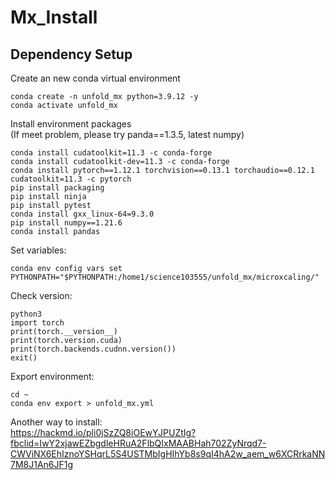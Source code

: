 # Mx_Install
## Dependency Setup
Create an new conda virtual environment
```
conda create -n unfold_mx python=3.9.12 -y
conda activate unfold_mx
```
Install environment packages <br>
(If meet problem, please try panda==1.3.5, latest numpy)
```
conda install cudatoolkit=11.3 -c conda-forge
conda install cudatoolkit-dev=11.3 -c conda-forge
conda install pytorch==1.12.1 torchvision==0.13.1 torchaudio==0.12.1 cudatoolkit=11.3 -c pytorch
pip install packaging
pip install ninja
pip install pytest
conda install gxx_linux-64=9.3.0
pip install numpy==1.21.6
conda install pandas
```
Set variables:
```
conda env config vars set PYTHONPATH="$PYTHONPATH:/home1/science103555/unfold_mx/microxcaling/"
```
Check version:
```
python3
import torch
print(torch.__version__)
print(torch.version.cuda)
print(torch.backends.cudnn.version())
exit()
```
Export environment:
```
cd ~
conda env export > unfold_mx.yml
```
Another way to install:<br>
https://hackmd.io/pli0jSzZQ8iOEwYJPUZtIg?fbclid=IwY2xjawEZbgdleHRuA2FlbQIxMAABHah702ZyNrqd7-CWViNX6EhIznoYSHqrL5S4USTMbIgHIhYb8s9qI4hA2w_aem_w6XCRrkaNN7M8J1An6JF1g
